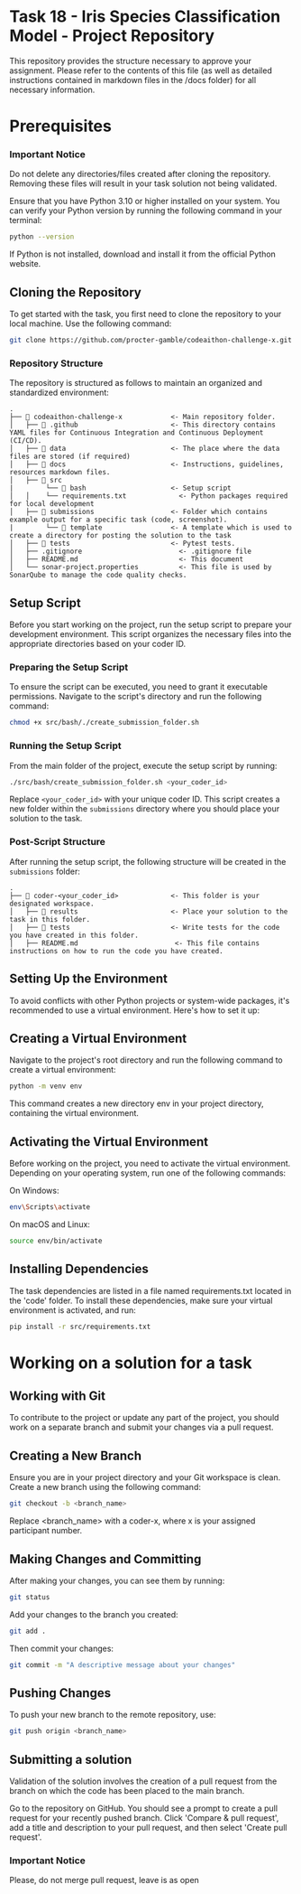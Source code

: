 # Task 18 - Iris Species Classification Model - Project Repository

This repository provides the structure necessary to approve your assignment. Please refer to the contents of this file (as well as detailed instructions contained in markdown files in the /docs folder) for all necessary information. 

# Prerequisites

### Important Notice
Do not delete any directories/files created after cloning the repository. Removing these files will result in your task solution not being validated.

Ensure that you have Python 3.10 or higher installed on your system. You can verify your Python version by running the following command in your terminal:

```bash
python --version
```

If Python is not installed, download and install it from the official Python website.

## Cloning the Repository
To get started with the task, you first need to clone the repository to your local machine. Use the following command:
```bash
git clone https://github.com/procter-gamble/codeaithon-challenge-x.git
```

### Repository Structure
The repository is structured as follows to maintain an organized and standardized environment:

```
.
├── 📂 codeaithon-challenge-x            <- Main repository folder.
│   ├── 📂 .github                       <- This directory contains YAML files for Continuous Integration and Continuous Deployment (CI/CD).
│   ├── 📂 data                          <- The place where the data files are stored (if required)
│   ├── 📂 docs                          <- Instructions, guidelines, resources markdown files.
│   ├── 📂 src
|        └── 📂 bash                     <- Setup script
│   │    └── requirements.txt             <- Python packages required for local development
│   ├── 📂 submissions                   <- Folder which contains example output for a specific task (code, screenshot).
|        └── 📂 template                 <- A template which is used to create a directory for posting the solution to the task
│   ├── 📂 tests                         <- Pytest tests.
│   ├── .gitignore                        <- .gitignore file
│   ├── README.md                         <- This document
│   └── sonar-project.properties          <- This file is used by SonarQube to manage the code quality checks.
```

## Setup Script
Before you start working on the project, run the setup script to prepare your development environment. This script organizes the necessary files into the appropriate directories based on your coder ID.

### Preparing the Setup Script
To ensure the script can be executed, you need to grant it executable permissions. Navigate to the script's directory and run the following command:
```bash
chmod +x src/bash/./create_submission_folder.sh
```

### Running the Setup Script
From the main folder of the project, execute the setup script by running:
```bash
./src/bash/create_submission_folder.sh <your_coder_id>
```
Replace `<your_coder_id>` with your unique coder ID. This script creates a new folder within the `submissions` directory where you should place your solution to the task.

### Post-Script Structure
After running the setup script, the following structure will be created in the `submissions` folder:
```
.
├── 📂 coder-<your_coder_id>             <- This folder is your designated workspace.
│   ├── 📂 results                       <- Place your solution to the task in this folder.
│   ├── 📂 tests                         <- Write tests for the code you have created in this folder.
│   ├── README.md                        <- This file contains instructions on how to run the code you have created.
```

## Setting Up the Environment
To avoid conflicts with other Python projects or system-wide packages, it's recommended to use a virtual environment. Here's how to set it up:

## Creating a Virtual Environment
Navigate to the project's root directory and run the following command to create a virtual environment:
```bash
python -m venv env
```
This command creates a new directory env in your project directory, containing the virtual environment.

## Activating the Virtual Environment
Before working on the project, you need to activate the virtual environment. Depending on your operating system, run one of the following commands:

On Windows:
```bash
env\Scripts\activate
```

On macOS and Linux:
```bash
source env/bin/activate
```

## Installing Dependencies
The task dependencies are listed in a file named requirements.txt located in the 'code' folder. To install these dependencies, make sure your virtual environment is activated, and run:
```bash
pip install -r src/requirements.txt
```
# Working on a solution for a task

## Working with Git
To contribute to the project or update any part of the project, you should work on a separate branch and submit your changes via a pull request.

## Creating a New Branch
Ensure you are in your project directory and your Git workspace is clean. Create a new branch using the following command:
```bash
git checkout -b <branch_name>
```
Replace <branch_name> with a coder-x, where x is your assigned participant number.
## Making Changes and Committing
After making your changes, you can see them by running:
```bash
git status
```
Add your changes to the branch you created:
```bash
git add .
```
Then commit your changes:
```bash
git commit -m "A descriptive message about your changes"
```
## Pushing Changes
To push your new branch to the remote repository, use:
```bash
git push origin <branch_name>
```
## Submitting a solution
Validation of the solution involves the creation of a pull request from the branch on which the code has been placed to the main branch.

Go to the repository on GitHub. You should see a prompt to create a pull request for your recently pushed branch. Click 'Compare & pull request', add a title and description to your pull request, and then select 'Create pull request'.

### Important Notice
Please, do not merge pull request, leave is as open
